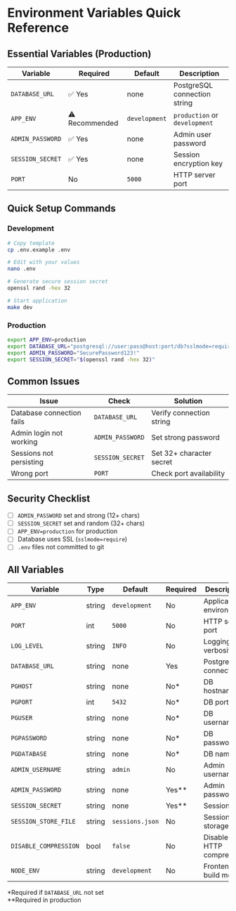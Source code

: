 # Environment Variables Quick Reference

## Essential Variables (Production)

| Variable | Required | Default | Description |
|----------|----------|---------|-------------|
| `DATABASE_URL` | ✅ Yes | none | PostgreSQL connection string |
| `APP_ENV` | ⚠️ Recommended | `development` | `production` or `development` |
| `ADMIN_PASSWORD` | ✅ Yes | none | Admin user password |
| `SESSION_SECRET` | ✅ Yes | none | Session encryption key |
| `PORT` | No | `5000` | HTTP server port |

## Quick Setup Commands

### Development
```bash
# Copy template
cp .env.example .env

# Edit with your values
nano .env

# Generate secure session secret
openssl rand -hex 32

# Start application
make dev
```

### Production
```bash
export APP_ENV=production
export DATABASE_URL="postgresql://user:pass@host:port/db?sslmode=require"
export ADMIN_PASSWORD="SecurePassword123!"
export SESSION_SECRET="$(openssl rand -hex 32)"
```

## Common Issues

| Issue | Check | Solution |
|-------|-------|----------|
| Database connection fails | `DATABASE_URL` | Verify connection string |
| Admin login not working | `ADMIN_PASSWORD` | Set strong password |
| Sessions not persisting | `SESSION_SECRET` | Set 32+ character secret |
| Wrong port | `PORT` | Check port availability |

## Security Checklist

- [ ] `ADMIN_PASSWORD` set and strong (12+ chars)
- [ ] `SESSION_SECRET` set and random (32+ chars) 
- [ ] `APP_ENV=production` for production
- [ ] Database uses SSL (`sslmode=require`)
- [ ] `.env` files not committed to git

## All Variables

| Variable | Type | Default | Required | Description |
|----------|------|---------|----------|-------------|
| `APP_ENV` | string | `development` | No | Application environment |
| `PORT` | int | `5000` | No | HTTP server port |
| `LOG_LEVEL` | string | `INFO` | No | Logging verbosity |
| `DATABASE_URL` | string | none | Yes | PostgreSQL connection |
| `PGHOST` | string | none | No* | DB hostname |
| `PGPORT` | int | `5432` | No* | DB port |
| `PGUSER` | string | none | No* | DB username |
| `PGPASSWORD` | string | none | No* | DB password |
| `PGDATABASE` | string | none | No* | DB name |
| `ADMIN_USERNAME` | string | `admin` | No | Admin username |
| `ADMIN_PASSWORD` | string | none | Yes** | Admin password |
| `SESSION_SECRET` | string | none | Yes** | Session key |
| `SESSION_STORE_FILE` | string | `sessions.json` | No | Session storage file |
| `DISABLE_COMPRESSION` | bool | `false` | No | Disable HTTP compression |
| `NODE_ENV` | string | `development` | No | Frontend build mode |

*Required if `DATABASE_URL` not set  
**Required in production